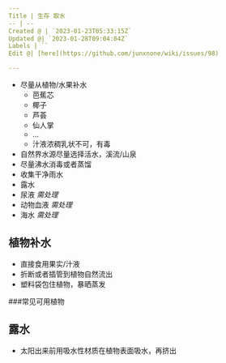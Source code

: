 ```yaml
---
Title | 生存 取水
-- | --
Created @ | `2023-01-23T05:33:15Z`
Updated @| `2023-01-28T09:04:04Z`
Labels | ``
Edit @| [here](https://github.com/junxnone/wiki/issues/98)

---
```

- 尽量从植物/水果补水
  - 芭蕉芯
  - 椰子
  - 芦荟
  - 仙人掌
  - ...
  - 汁液浓稠乳状不可，有毒
- 自然界水源尽量选择活水，溪流/山泉
- 尽量沸水消毒或者蒸馏
- 收集干净雨水
- 露水
- 尿液 _需处理_
- 动物血液 _需处理_
- 海水 _需处理_

## 植物补水
- 直接食用果实/汁液
- 折断或者插管到植物自然流出
- 塑料袋包住植物，暴晒蒸发


###常见可用植物

## 露水
- 太阳出来前用吸水性材质在植物表面吸水，再挤出


